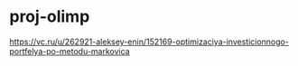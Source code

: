 # proj-olimp


https://vc.ru/u/262921-aleksey-enin/152169-optimizaciya-investicionnogo-portfelya-po-metodu-markovica

